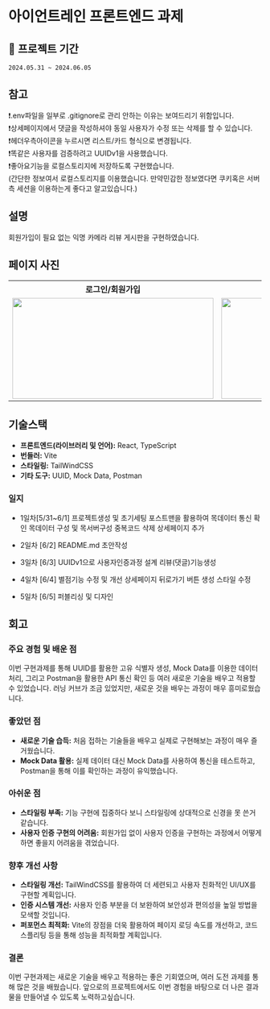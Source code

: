 # 아이언트레인 프론트엔드 과제

## 📆 프로젝트 기간

`2024.05.31 ~ 2024.06.05`

## 참고

❗️.env파일을 일부로 .gitignore로 관리 안하는 이유는 보여드리기 위함입니다. <br/>
❗️상세페이지에서 댓글을 작성하셔야 동일 사용자가 수정 또는 삭제를 할 수 있습니다. <br/>
❗️헤더우측아이콘을 누르시면 리스트/카드 형식으로 변경됩니다. <br/>
❗️똑같은 사용자를 검증하려고 UUIDv1을 사용했습니다. <br/>
❗️좋아요기능을 로컬스토리지에 저장하도록 구현했습니다.<br/>
(간단한 정보여서 로컬스토리지를 이용했습니다. 만약민감한 정보였다면 쿠키혹은 서버 측 세션을 이용하는게 좋다고 알고있습니다.)

## 설명

회원가입이 필요 없는 익명 카메라 리뷰 게시판을 구현하였습니다.

## 페이지 사진

<div align="center">
  <table>
    <tr align="center">
      <th>로그인/회원가입</th>
      <th>메인 페이지</th>
    </tr>
    <tr>      
      <td><img src="https://github.com/KittelLee/CameraReview/assets/59171592/6803e32e-42c5-46d0-b69d-47993618605d" height="200" width="400"></td>
       <td><img src="https://github.com/KittelLee/CameraReview/assets/59171592/11f27de1-783b-4845-8eb5-f98757a216b1"height="200" width="400"></td>   
    </tr>    
  </table>
</div>

## 기술스택

- **프론트엔드(라이브러리 및 언어):** React, TypeScript
- **번들러:** Vite
- **스타일링:** TailWindCSS
- **기타 도구:** UUID, Mock Data, Postman

### 일지

- 1일차[5/31~6/1]
  프로젝트생성 및 초기세팅
  포스트맨을 활용하여 목데이터 통신 확인
  목데이터 구성 및 목서버구성
  중복코드 삭제
  상세페이지 추가
- 2일차 [6/2]
  README.md 초안작성

- 3일차 [6/3]
  UUIDv1으로 사용자인증과정 설계
  리뷰(댓글)기능생성

- 4일차 [6/4]
  별점기능 수정 및 개선
  상세페이지 뒤로가기 버튼 생성
  스타일 수정

- 5일차 [6/5]
  퍼블리싱 및 디자인

## 회고

### 주요 경험 및 배운 점

이번 구현과제를 통해 UUID를 활용한 고유 식별자 생성, Mock Data를 이용한 데이터 처리, 그리고 Postman을 활용한 API 통신 확인 등 여러 새로운 기술을 배우고 적용할 수 있었습니다. 러닝 커브가 조금 있었지만, 새로운 것을 배우는 과정이 매우 흥미로웠습니다.

### 좋았던 점

- **새로운 기술 습득:** 처음 접하는 기술들을 배우고 실제로 구현해보는 과정이 매우 즐거웠습니다.
- **Mock Data 활용:** 실제 데이터 대신 Mock Data를 사용하여 통신을 테스트하고, Postman을 통해 이를 확인하는 과정이 유익했습니다.

### 아쉬운 점

- **스타일링 부족:** 기능 구현에 집중하다 보니 스타일링에 상대적으로 신경을 못 쓴거 같습니다.
- **사용자 인증 구현의 어려움:** 회원가입 없이 사용자 인증을 구현하는 과정에서 어떻게 하면 좋을지 어려움을 겪었습니다.

### 향후 개선 사항

- **스타일링 개선:** TailWindCSS를 활용하여 더 세련되고 사용자 친화적인 UI/UX를 구현할 계획입니다.
- **인증 시스템 개선:** 사용자 인증 부분을 더 보완하여 보안성과 편의성을 높일 방법을 모색할 것입니다.
- **퍼포먼스 최적화:** Vite의 장점을 더욱 활용하여 페이지 로딩 속도를 개선하고, 코드 스플리팅 등을 통해 성능을 최적화할 계획입니다.

### 결론

이번 구현과제는 새로운 기술을 배우고 적용하는 좋은 기회였으며, 여러 도전 과제를 통해 많은 것을 배웠습니다. 앞으로의 프로젝트에서도 이번 경험을 바탕으로 더 나은 결과물을 만들어낼 수 있도록 노력하고싶습니다.
